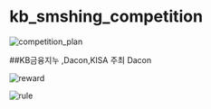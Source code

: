 # kb_smshing_competition
![competition_plan](https://user-images.githubusercontent.com/59334939/75552392-8e1c8d80-5a79-11ea-93c5-d79909f3f201.png)

##KB금융지누 ,Dacon,KISA 주최  Dacon


![reward](https://user-images.githubusercontent.com/59334939/75552399-907ee780-5a79-11ea-897e-fea56aa787fd.png)




![rule](https://user-images.githubusercontent.com/59334939/75552401-9248ab00-5a79-11ea-95eb-28df5e89b893.png)
